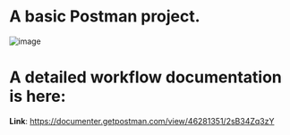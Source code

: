 # A basic Postman project.

![image](https://github.com/user-attachments/assets/f4310bd6-f66f-465a-9af1-388653623f4b)

# A detailed workflow documentation is here:
**Link**: https://documenter.getpostman.com/view/46281351/2sB34Zq3zY

